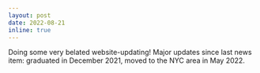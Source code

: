 ```yaml
---
layout: post
date: 2022-08-21
inline: true
---
```


Doing some very belated website-updating! Major updates since last news item: graduated in December 2021, moved to the NYC area in May 2022.
